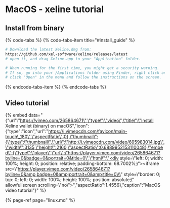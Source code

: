 # MacOS - xeline tutorial

## Install from binary

{% code-tabs %}
{% code-tabs-item title="\#install\_guide" %}
```bash
# Download the latest Xeline.dmg from:
https://github.com/xel-software/xeline/releases/latest
# open it, and drag Xeline.app to your "Application" folder.

# When running for the first time, you might get a security warning.
# If so, go into your /Applications folder using Finder, right click on Xeline.app
# click "Open" in the menu and follow the instructions on the screen.
```
{% endcode-tabs-item %}
{% endcode-tabs %}

## Video tutorial

{% embed data="{\"url\":\"https://vimeo.com/265864671\",\"type\":\"video\",\"title\":\"Install Xeline wallet \(binary\) on macOS\",\"icon\":{\"type\":\"icon\",\"url\":\"https://i.vimeocdn.com/favicon/main-touch\_180\",\"aspectRatio\":0},\"thumbnail\":{\"type\":\"thumbnail\",\"url\":\"http://i.vimeocdn.com/video/695983014.jpg\",\"width\":3135,\"height\":2160,\"aspectRatio\":0.6889952153110048},\"embed\":{\"type\":\"player\",\"url\":\"https://player.vimeo.com/video/265864671?byline=0&badge=0&portrait=0&title=0\",\"html\":\"<div style=\\\"left: 0; width: 100%; height: 0; position: relative; padding-bottom: 68.7002%;\\\"><iframe src=\\\"https://player.vimeo.com/video/265864671?byline=0&amp;badge=0&amp;portrait=0&amp;title=0\\\" style=\\\"border: 0; top: 0; left: 0; width: 100%; height: 100%; position: absolute;\\\" allowfullscreen scrolling=\\\"no\\\"></iframe></div>\",\"aspectRatio\":1.4556},\"caption\":\"MacOS video tutorial\"}" %}

{% page-ref page="linux.md" %}

>

